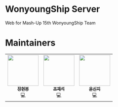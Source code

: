 # WonyoungShip Server
Web for Mash-Up 15th WonyoungShip Team
# Maintainers
<table>
    <td align="center"><a href="https://github.com/Brightbong92"><img src="https://github.com/Brightbong92.png" width="100px;" alt=""/><br /><sub><b>장현봉</b></sub></a><br />💻</a></td>
    <td align="center"><a href="https://github.com/Pridesd"><img src="https://github.com/Pridesd.png" width="100px;" alt=""/><br /><sub><b>조재석</b></sub></a><br />💻</a></td>
    <td align="center"><a href="https://github.com/sinji2102"><img src="https://github.com/sinji2102.png" width="100px;" alt=""/><br /><sub><b>윤신지</b></sub></a><br />💻</a></td>
</table>
